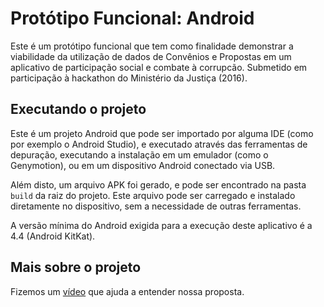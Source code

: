 # Protótipo Funcional: Android

Este é um protótipo funcional que tem como finalidade demonstrar a viabilidade da utilização de dados de Convênios e Propostas em um aplicativo de participação social e combate à corrupcão. Submetido em participação à hackathon do Ministério da Justiça (2016).

## Executando o projeto

Este é um projeto Android que pode ser importado por alguma IDE (como por exemplo o Android Studio), e executado através das ferramentas de depuração, executando a instalação em um emulador (como o Genymotion), ou em um dispositivo Android conectado via USB.

Além disto, um arquivo APK foi gerado, e pode ser encontrado na pasta `build` da raiz do projeto. Este arquivo pode ser carregado e instalado diretamente no dispositivo, sem a necessidade de outras ferramentas.

A versão mínima do Android exigida para a execução deste aplicativo é a 4.4 (Android KitKat). 

## Mais sobre o projeto

Fizemos um [vídeo](https://www.youtube.com/watch?v=MeXjcsEGn9A) que ajuda a entender nossa proposta. 

